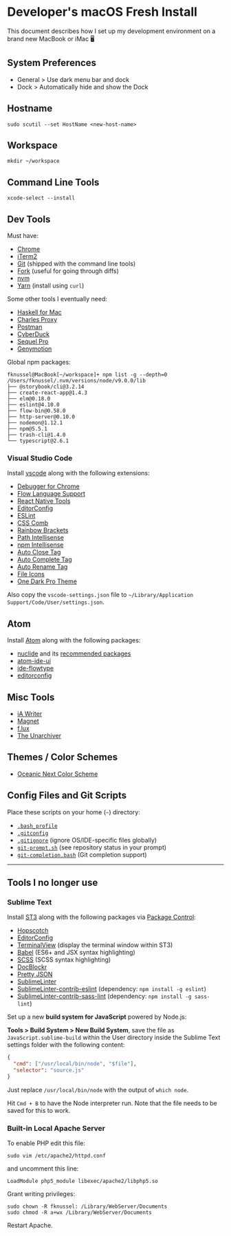 # Developer's macOS Fresh Install

This document describes how I set up my development environment on a brand new MacBook or iMac 🖥

## System Preferences

* General > Use dark menu bar and dock
* Dock > Automatically hide and show the Dock

## Hostname

```
sudo scutil --set HostName <new-host-name>
```

## Workspace

```
mkdir ~/workspace
```

## Command Line Tools

```
xcode-select --install
```

## Dev Tools

Must have:

* [Chrome](https://www.google.com/chrome/)
* [iTerm2](https://www.iterm2.com/)
* [Git](http://git-scm.com/) (shipped with the command line tools)
* [Fork](https://git-fork.com/) (useful for going through diffs)
* [nvm](https://github.com/creationix/nvm)
* [Yarn](https://yarnpkg.com/) (install using `curl`)

Some other tools I eventually need:

* [Haskell for Mac](http://haskellformac.com/)
* [Charles Proxy](https://www.charlesproxy.com/)
* [Postman](https://www.getpostman.com/)
* [CyberDuck](https://cyberduck.io/)
* [Sequel Pro](http://www.sequelpro.com/)
* [Genymotion](https://www.genymotion.com/)

Global npm packages:

```
fknussel@MacBook[~/workspace]+ npm list -g --depth=0
/Users/fknussel/.nvm/versions/node/v9.0.0/lib
├── @storybook/cli@3.2.14
├── create-react-app@1.4.3
├── elm@0.18.0
├── eslint@4.10.0
├── flow-bin@0.58.0
├── http-server@0.10.0
├── nodemon@1.12.1
├── npm@5.5.1
├── trash-cli@1.4.0
└── typescript@2.6.1
```

### Visual Studio Code

Install [vscode](https://code.visualstudio.com/) along with the following extensions:

* [Debugger for Chrome](https://marketplace.visualstudio.com/items?itemName=msjsdiag.debugger-for-chrome)
* [Flow Language Support](https://marketplace.visualstudio.com/items?itemName=flowtype.flow-for-vscode)
* [React Native Tools](https://marketplace.visualstudio.com/items?itemName=vsmobile.vscode-react-native)
* [EditorConfig](https://marketplace.visualstudio.com/items?itemName=EditorConfig.EditorConfig)
* [ESLint](https://marketplace.visualstudio.com/items?itemName=dbaeumer.vscode-eslint)
* [CSS Comb](https://marketplace.visualstudio.com/items?itemName=mrmlnc.vscode-csscomb)
* [Rainbow Brackets](https://marketplace.visualstudio.com/items?itemName=2gua.rainbow-brackets)
* [Path Intellisense](https://marketplace.visualstudio.com/items?itemName=christian-kohler.path-intellisense)
* [npm Intellisense](https://marketplace.visualstudio.com/items?itemName=christian-kohler.npm-intellisense)
* [Auto Close Tag](https://marketplace.visualstudio.com/items?itemName=formulahendry.auto-close-tag)
* [Auto Complete Tag](https://marketplace.visualstudio.com/items?itemName=formulahendry.auto-complete-tag)
* [Auto Rename Tag](https://marketplace.visualstudio.com/items?itemName=formulahendry.auto-rename-tag)
* [File Icons](https://marketplace.visualstudio.com/items?itemName=file-icons.file-icons)
* [One Dark Pro Theme](https://marketplace.visualstudio.com/items?itemName=zhuangtongfa.Material-theme)

Also copy the `vscode-settings.json` file to `~/Library/Application Support/Code/User/settings.json`.

## Atom

Install [Atom](https://atom.io/) along with the following packages:

* [nuclide](https://nuclide.io/docs/editor/setup/#macos__installation) and its [recommended packages](https://nuclide.io/docs/editor/setup/#post-installation__recommended-packages)
* [atom-ide-ui](https://atom.io/packages/atom-ide-ui)
* [ide-flowtype](https://github.com/flowtype/ide-flowtype)
* [editorconfig](https://atom.io/packages/editorconfig)

## Misc Tools

* [iA Writer](https://ia.net/writer)
* [Magnet](http://magnet.crowdcafe.com/)
* [f.lux](https://justgetflux.com/)
* [The Unarchiver](http://unarchiver.c3.cx/unarchiver)

## Themes / Color Schemes

* [Oceanic Next Color Scheme](https://labs.voronianski.com/oceanic-next-color-scheme/)

## Config Files and Git Scripts

Place these scripts on your home (`~`) directory:

* [`.bash_profile`](./.bash_profile)
* [`.gitconfig`](./.gitconfig)
* [`.gitignore`](./.gitignore) (ignore OS/IDE-specific files globally)
* [`git-prompt.sh`](https://github.com/git/git/blob/master/contrib/completion/git-prompt.sh) (see repository status in your prompt)
* [`git-completion.bash`](https://github.com/git/git/blob/master/contrib/completion/git-completion.bash) (Git completion support)

---

## Tools I no longer use

### Sublime Text

Install [ST3](https://www.sublimetext.com/) along with the following packages via [Package Control](https://packagecontrol.io/):

* [Hopscotch](https://github.com/idleberg/Hopscotch.tmTheme)
* [EditorConfig](http://editorconfig.org/)
* [TerminalView](https://github.com/Wramberg/TerminalView) (display the terminal window within ST3)
* [Babel](https://github.com/babel/babel-sublime) (ES6+ and JSX syntax highlighting)
* [SCSS](https://github.com/MarioRicalde/SCSS.tmbundle) (SCSS syntax highlighting)
* [DocBlockr](https://github.com/spadgos/sublime-jsdocs)
* [Pretty JSON](https://github.com/dzhibas/SublimePrettyJson)
* [SublimeLinter](http://www.sublimelinter.com/)
* [SublimeLinter-contrib-eslint](https://github.com/roadhump/SublimeLinter-eslint) (dependency: `npm install -g eslint`)
* [SublimeLinter-contrib-sass-lint](https://github.com/skovhus/SublimeLinter-contrib-sass-lint) (dependency: `npm install -g sass-lint`)

Set up a new **build system for JavaScript** powered by Node.js:

**Tools > Build System > New Build System**, save the file as `JavaScript.sublime-build` within the User directory inside the Sublime Text settings folder with the following content:

```json
{
  "cmd": ["/usr/local/bin/node", "$file"],
  "selector": "source.js"
}
```

Just replace `/usr/local/bin/node` with the output of `which node`.

Hit `Cmd + B` to have the Node interpreter run. Note that the file needs to be saved for this to work.

### Built-in Local Apache Server

To enable PHP edit this file:

```
sudo vim /etc/apache2/httpd.conf
```

and uncomment this line:

```
LoadModule php5_module libexec/apache2/libphp5.so
```

Grant writing privileges:

```
sudo chown -R fknussel: /Library/WebServer/Documents
sudo chmod -R a+wx /Library/WebServer/Documents
```

Restart Apache.
